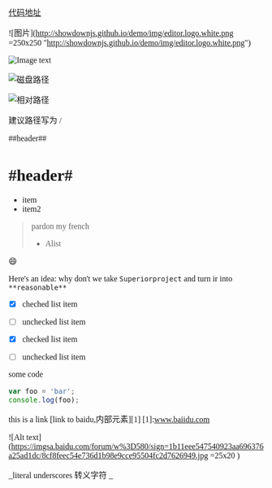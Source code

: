 <font face="SimSun" size=3 >

[代码地址](https://github.com/showdownjs/showdown)

![图片](http://showdownjs.github.io/demo/img/editor.logo.white.png =250x250 "http://showdownjs.github.io/demo/img/editor.logo.white.png")

![Image text](www.baidu.com/img/flexible/logo/pc/result.png)

![磁盘路径](F:\resources\2.图片\heard\head.jpg)

![相对路径](img/4.jpg)

建议路径写为 / 

##header##

# \#header\# #

- item
- item2

> pardon my french
> - Alist

:smile:

Here's an idea: why don't we take `Superiorproject` and turn ir into `**reasonable**`

 - [x] cheched list item
 - [ ] unchecked list item

 - [x] checked list item
 - [ ] unchecked list item


some code
```js
var foo = 'bar';
console.log(foo);
```
this is a link [link to baidu,内部元素][1]
[1]:www.baiidu.com


![Alt text](https://imgsa.baidu.com/forum/w%3D580/sign=1b11eee547540923aa696376a25ad1dc/8cf8feec54e736d1b98e9cce95504fc2d7626949.jpg =25x20 )


\_literal underscores 转义字符 \_

</font>